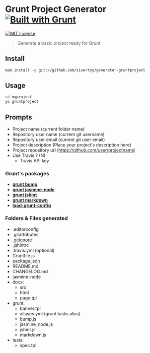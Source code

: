 # Grunt Project Generator [![Built with Grunt][grunt-img]](http://gruntjs.com/)

[![MIT License][license-img]][license-url]

> Generate a basic project ready for Grunt

## Install

```bash
npm install -g git://github.com/sixertoy/generator-gruntproject
```

## Usage

```bash
cd myproject
yo gruntproject
```

## Prompts

* Project name (current folder name)
* Repository user name (current git username)
* Repository user email (current git user email)
* Project description (Place your project's description here)
* Project repository url (https://github.com/user/projectname)
* Use Travis ? (N)
    * Travis API key

### Grunt's packages

* [**grunt bump**](https://www.npmjs.com/package/grunt-bump)
* [**grunt jasmine-node**](https://github.com/sixertoy/grunt-jasmine-node)
* [**grunt jshint**](https://www.npmjs.com/package/grunt-contrib-jshint)
* [**grunt markdown**](https://www.npmjs.com/package/grunt-markdown)
* [**load-grunt-config**](https://www.npmjs.com/package/load-grunt-config)

### Folders & Files generated

* .editorconfig
* .gitattributes
* [.gitignore](https://gist.github.com/e549b0f03494158987ef.git)
* .jshintrc
* .travis.yml (optional)
* Gruntfile.js
* package.json
* README.md
* CHANGELOG.md
* jasmine-node
* docs:
    * src
    * html
    * page.tpl
* grunt:
    * banner.tpl
    * aliases.yml (grunt tasks alias)
    * bump.js
    * jasmine_node.js
    * jshint.js
    * markdown.js
* tests:
    * spec.tpl

[grunt-img]: https://cdn.gruntjs.com/builtwith.png

[license-img]: http://img.shields.io/badge/license-MIT-blue.svg?style=flat-square
[license-url]: LICENSE-MIT
